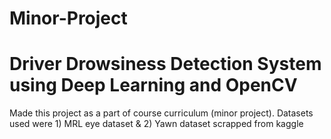 # Minor-Project
# Driver Drowsiness Detection System using Deep Learning and OpenCV
Made this project as a part of course curriculum (minor project).
Datasets used were 1) MRL eye dataset & 2) Yawn dataset scrapped from kaggle
